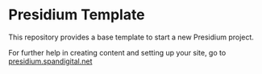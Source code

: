 # Presidium Template

This repository provides a base template to start a new Presidium project.

For further help in creating content and setting up your site, go to [presidium.spandigital.net](http://presidium.spandigital.net)